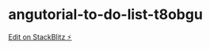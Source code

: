 # angutorial-to-do-list-t8obgu

[Edit on StackBlitz ⚡️](https://stackblitz.com/edit/angutorial-to-do-list-t8obgu)